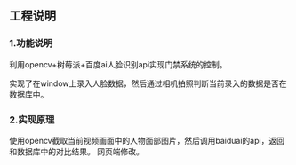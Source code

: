 ## 工程说明

### 1.功能说明

利用opencv+树莓派+百度ai人脸识别api实现门禁系统的控制。

实现了在window上录入人脸数据，然后通过相机拍照判断当前录入的数据是否在数据库中。

### 2.实现原理
使用opencv截取当前视频画面中的人物面部图片，然后调用baiduai的api，返回和数据库中的对比结果。
网页端修改。
